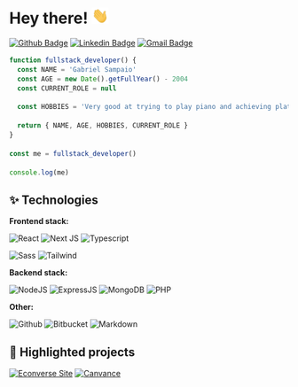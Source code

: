 # Hey there! <img src="https://raw.githubusercontent.com/gasampaiosouza/gasampaiosouza/master/waving-hand.gif" width="30"> <br />

[![Github Badge](https://img.shields.io/badge/gasampaiosouza-100000?style=flat-square&logo=github&logoColor=white&link=https://www.github.com/gasampaiosouza/)](https://www.github.com/gasampaiosouza/)
[![Linkedin Badge](https://img.shields.io/badge/gasampaiosouza-blue?style=flat-square&logo=Linkedin&logoColor=white&link=https://www.linkedin.com/in/gasampaiosouza/)](https://www.linkedin.com/in/gasampaiosouza/)
[![Gmail Badge](https://img.shields.io/badge/gasampaio.souza@gmail.com-c14438?style=flat-square&logo=Gmail&logoColor=white&link=mailto:gasampaiosouza@gmail.com)](mailto:gasampaiosouza@gmail.com)

```typescript
function fullstack_developer() {
  const NAME = 'Gabriel Sampaio'
  const AGE = new Date().getFullYear() - 2004
  const CURRENT_ROLE = null

  const HOBBIES = 'Very good at trying to play piano and achieving platinum status in games'

  return { NAME, AGE, HOBBIES, CURRENT_ROLE }
}

const me = fullstack_developer()

console.log(me)
```

## ✨ Technologies

**Frontend stack:**

![React](https://img.shields.io/badge/React-20232A?style=for-the-badge&logo=react&logoColor=61DAFB)
![Next JS](https://img.shields.io/badge/Next-black?style=for-the-badge&logo=next.js&logoColor=white)
![Typescript](https://img.shields.io/badge/TypeScript-007ACC?style=for-the-badge&logo=typescript&logoColor=white)

![Sass](https://img.shields.io/badge/Sass-CC6699?style=for-the-badge&logo=sass&logoColor=white)
![Tailwind](https://img.shields.io/badge/Tailwind_CSS-38B2AC?style=for-the-badge&logo=tailwind-css&logoColor=white)

**Backend stack:**

![NodeJS](https://img.shields.io/badge/Node.js-43853D?style=for-the-badge&logo=node.js&logoColor=white)
![ExpressJS](https://img.shields.io/badge/Express.js-404D59?style=for-the-badge)
![MongoDB](https://img.shields.io/badge/MongoDB-4EA94B?style=for-the-badge&logo=mongodb&logoColor=white)
![PHP]([https://img.shields.io/badge/MongoDB-4EA94B?style=for-the-badge&logo=mongodb&logoColor=white](https://img.shields.io/badge/Php-20232A?style=for-the-badge&logo=react&logoColor=61DAFB))

**Other:**

![Github](https://img.shields.io/badge/GitHub-100000?style=for-the-badge&logo=github&logoColor=white)
![Bitbucket](https://img.shields.io/badge/Bitbucket-0747a6?style=for-the-badge&logo=bitbucket&logoColor=white)
![Markdown](https://img.shields.io/badge/Markdown-000000?style=for-the-badge&logo=markdown&logoColor=white)

<!---
![Github Stats](https://github-readme-stats.vercel.app/api?username=gasampaiosouza&count_private=true&show_icons=true&include_all_commits=true)

![Bootstrap](https://img.shields.io/badge/Bootstrap-563D7C?style=for-the-badge&logo=bootstrap&logoColor=white)
![Styled components](https://img.shields.io/badge/styled--components-DB7093?style=for-the-badge&logo=styled-components&logoColor=white)
![Material UI](https://img.shields.io/badge/Material--UI-0081CB?style=for-the-badge&logo=material-ui&logoColor=white)

![React Native](https://img.shields.io/badge/React_Native-20232A?style=for-the-badge&logo=react&logoColor=61DAFB)
![Javascript](https://img.shields.io/badge/JavaScript-F7DF1E?style=for-the-badge&logo=javascript&logoColor=black)

![Leetcode](https://img.shields.io/badge/-LeetCode-FFA116?style=for-the-badge&logo=LeetCode&logoColor=black)
![JWT](https://img.shields.io/badge/json%20web%20tokens-323330?style=for-the-badge&logo=json-web-tokens&logoColor=pink)
![PNPM](https://img.shields.io/badge/pnpm-%234a4a4a.svg?style=for-the-badge&logo=pnpm&logoColor=f69220)
-->

## 📖 Highlighted projects

[![Econverse Site](https://github-readme-stats.vercel.app/api/pin/?username=gasampaiosouza&repo=econverse-site&show_icons=true&line_height=27&title_color=6aa6f8&text_color=8a919a&icon_color=6aa6f8&bg_color=22272e)](https://github.com/gasampaiosouza/econverse-site)
[![Canvance](https://github-readme-stats.vercel.app/api/pin/?username=gasampaiosouza&repo=canvance&show_icons=true&line_height=27&title_color=6aa6f8&text_color=8a919a&icon_color=6aa6f8&bg_color=22272e)](https://github.com/gasampaiosouza/canvance)
